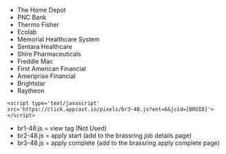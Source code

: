 - The Home Depot
- PNC Bank
- Thermo Fisher
- Ecolab
- Memorial Healthcare System
- Sentara Healthcare
- Shire Pharmaceuticals
- Freddie Mac
- First American Financial
- Ameriprise Financial
- Brightstar
- Raytheon

`<script type='text/javascript' src='https://click.appcast.io/pixels/br3-48.js?ent=6&jsid=[BRUID]'></script>`

- br1-48.js = view tag (Not Used)
- br2-48.js = apply start (add to the brassring job details page)
- br3-48.js = apply complete (add to the brassring apply complete page)
